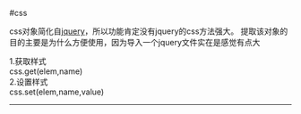 #css 

css对象简化自[jquery](jquery.com)，所以功能肯定没有jquery的css方法强大。
提取该对象的目的主要是为什么方便使用，因为导入一个jquery文件实在是感觉有点大

1.获取样式  
css.get(elem,name)  
2.设置样式  
css.set(elem,name,value)
*************************************